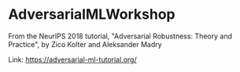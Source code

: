 # AdversarialMLWorkshop
From the NeurIPS 2018 tutorial, "Adversarial Robustness: Theory and Practice", by Zico Kolter and Aleksander Madry

Link: https://adversarial-ml-tutorial.org/

